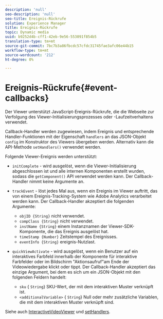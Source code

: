 ```yaml
---
description: 'null'
seo-description: 'null'
seo-title: Ereignis-Rückrufe
solution: Experience Manager
title: Ereignis-Rückrufe
topic: Dynamic media
uuid: b9252d4b-cff1-42eb-9e56-553091f854b5
translation-type: tm+mt
source-git-commit: 7bc7b3a86fbcdc57cfdc31745fae3afc06e44b15
workflow-type: tm+mt
source-wordcount: '212'
ht-degree: 0%

---
```



# Ereignis-Rückrufe{#event-callbacks}

Der Viewer unterstützt JavaScript-Ereignis-Rückrufe, die die Webseite zur Verfolgung des Viewer-Initialisierungsprozesses oder -Laufzeitverhaltens verwendet.

Callback-Handler werden zugewiesen, indem Ereignis und entsprechende Handler-Funktionen mit der Eigenschaft `handlers` an das JSON-Objekt `config` im Konstruktor des Viewers übergeben werden. Alternativ kann die API-Methode `setHandlers()` verwendet werden.

Folgende Viewer-Ereignis werden unterstützt:

* `initComplete` - wird ausgelöst, wenn die Viewer-Initialisierung abgeschlossen ist und alle internen Komponenten erstellt wurden, sodass die  `getComponent()` API verwendet werden kann. Der Callback-Handler nimmt keine Argumente an.
* `trackEvent` - löst jedes Mal aus, wenn ein Ereignis im Viewer auftritt, das von einem Ereignis-Tracking-System wie Adobe Analytics verarbeitet werden kann. Der Callback-Handler akzeptiert die folgenden Argumente:

   * `objID {String}` nicht verwendet.
   * `compClass {String}` nicht verwendet.
   * `instName {String}` einem Instanznamen der Viewer-SDK-Komponente, die das Ereignis ausgelöst hat.
   * `timeStamp {Number}` Zeitstempel des Ereignisses.
   * `eventInfo {String}` ereignis-Nutzlast.

* `quickViewActivate` - wird ausgelöst, wenn ein Benutzer auf ein interaktives Farbfeld innerhalb der Komponente für interaktive Farbfelder oder im Bildschirm &quot;Aktionsaufruf&quot;am Ende der Videowiedergabe klickt oder tippt. Der Callback-Handler akzeptiert das einzige Argument, bei dem es sich um ein JSON-Objekt mit den folgenden Feldern handelt:

   * `sku` {  `String`} SKU-Wert, der mit dem interaktiven Muster verknüpft ist.
   * `<additionalVariable>` {  `String`} Null oder mehr zusätzliche Variablen, die mit dem interaktiven Muster verknüpft sind.

Siehe auch [InteractiveVideoViewer](../../c-html5-aem-asset-viewers/c-html5-aem-int-video/c-html5-aem-int-video-javascriptapiref/r-html5-aem-int-video-javascriptapiref-interactivevideo.md#reference-bd16cadc0c054fafb0db4994741d47cd) und [setHandlers](../../c-html5-aem-asset-viewers/c-html5-aem-int-video/c-html5-aem-int-video-javascriptapiref/r-html5-aem-int-video-javascriptapiref-sethandlers.md#reference-d76f126ac4354dc282e56afd49a0c643).

